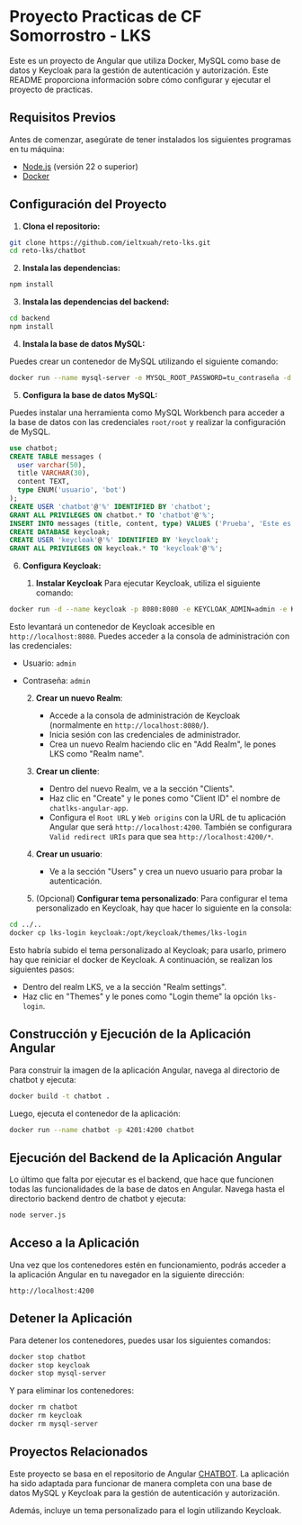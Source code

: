 # Proyecto Practicas de CF Somorrostro - LKS

Este es un proyecto de Angular que utiliza Docker, MySQL como base de datos y Keycloak para la gestión de autenticación y autorización. Este README proporciona información sobre cómo configurar y ejecutar el proyecto de practicas.

## Requisitos Previos

Antes de comenzar, asegúrate de tener instalados los siguientes programas en tu máquina:

- [Node.js](https://nodejs.org/) (versión 22 o superior)
- [Docker](https://www.docker.com/get-started)

## Configuración del Proyecto

1. **Clona el repositorio:**

```bash
git clone https://github.com/ieltxuah/reto-lks.git
cd reto-lks/chatbot
```

2. **Instala las dependencias:**

```bash
npm install
```

3. **Instala las dependencias del backend:**

```bash
cd backend
npm install
```

4. **Instala la base de datos MySQL:**

Puedes crear un contenedor de MySQL utilizando el siguiente comando:

```bash
docker run --name mysql-server -e MYSQL_ROOT_PASSWORD=tu_contraseña -d -p 3306:3306 mysql:latest
```

5. **Configura la base de datos MySQL:**

Puedes instalar una herramienta como MySQL Workbench para acceder a la base de datos con las credenciales `root/root` y realizar la configuración de MySQL.

```sql
use chatbot;
CREATE TABLE messages (
  user varchar(50),
  title VARCHAR(30),
  content TEXT,
  type ENUM('usuario', 'bot')
);
CREATE USER 'chatbot'@'%' IDENTIFIED BY 'chatbot';
GRANT ALL PRIVILEGES ON chatbot.* TO 'chatbot'@'%';
INSERT INTO messages (title, content, type) VALUES ('Prueba', 'Este es un mensaje de prueba', 'usuario');
CREATE DATABASE keycloak;
CREATE USER 'keycloak'@'%' IDENTIFIED BY 'keycloak';
GRANT ALL PRIVILEGES ON keycloak.* TO 'keycloak'@'%';
```

6. **Configura Keycloak:**

	1. **Instalar Keycloak**
Para ejecutar Keycloak, utiliza el siguiente comando:

```bash
docker run -d --name keycloak -p 8080:8080 -e KEYCLOAK_ADMIN=admin -e KEYCLOAK_ADMIN_PASSWORD=admin -e DB_VENDOR=mysql -e DB_ADDR=127.0.0.1:3306 -e DB_DATABASE=keycloak -e DB_USER=keycloak -e DB_PASSWORD=keycloak --link mysql-server:mysql keycloak/keycloak:latest start-dev
```

Esto levantará un contenedor de Keycloak accesible en `http://localhost:8080`. Puedes acceder a la consola de administración con las credenciales:

- Usuario: `admin`
- Contraseña: `admin`

	2. **Crear un nuevo Realm**:
	   - Accede a la consola de administración de Keycloak (normalmente en `http://localhost:8080/`).
	   - Inicia sesión con las credenciales de administrador.
	   - Crea un nuevo Realm haciendo clic en "Add Realm", le pones LKS como "Realm name".

	3. **Crear un cliente**:
	   - Dentro del nuevo Realm, ve a la sección "Clients".
	   - Haz clic en "Create" y le pones como "Client ID" el nombre de `chatlks-angular-app`.
	   - Configura el `Root URL` y `Web origins` con la URL de tu aplicación Angular que será `http://localhost:4200`. También se configurara `Valid redirect URIs` para que sea `http://localhost:4200/*`.

	4. **Crear un usuario**:
	   - Ve a la sección "Users" y crea un nuevo usuario para probar la autenticación.

	5. (Opcional) **Configurar tema personalizado**:
Para configurar el tema personalizado en Keycloak, hay que hacer lo siguiente en la consola:

```bash
cd ../..
docker cp lks-login keycloak:/opt/keycloak/themes/lks-login
```

Esto habría subido el tema personalizado al Keycloak; para usarlo, primero hay que reiniciar el docker de Keycloak. A continuación, se realizan los siguientes pasos:

- Dentro del realm LKS, ve a la sección "Realm settings".
- Haz clic en "Themes" y le pones como "Login theme" la opción `lks-login`.

## Construcción y Ejecución de la Aplicación Angular

Para construir la imagen de la aplicación Angular, navega al directorio de chatbot y ejecuta:

```bash
docker build -t chatbot .
```

Luego, ejecuta el contenedor de la aplicación:

```bash
docker run --name chatbot -p 4201:4200 chatbot
```

## Ejecución del Backend de la Aplicación Angular

Lo último que falta por ejecutar es el backend, que hace que funcionen todas las funcionalidades de la base de datos en Angular. Navega hasta el directorio backend dentro de chatbot y ejecuta:

```bash
node server.js
```

## Acceso a la Aplicación

Una vez que los contenedores estén en funcionamiento, podrás acceder a la aplicación Angular en tu navegador en la siguiente dirección:

```code
http://localhost:4200
```

## Detener la Aplicación

Para detener los contenedores, puedes usar los siguientes comandos:

```bash
docker stop chatbot
docker stop keycloak
docker stop mysql-server
```

Y para eliminar los contenedores:

```bash
docker rm chatbot
docker rm keycloak
docker rm mysql-server
```

## Proyectos Relacionados

Este proyecto se basa en el repositorio de Angular [CHATBOT](https://github.com/Miikeel16/CHATBOT). La aplicación ha sido adaptada para funcionar de manera completa con una base de datos MySQL y Keycloak para la gestión de autenticación y autorización. 

Además, incluye un tema personalizado para el login utilizando Keycloak.
